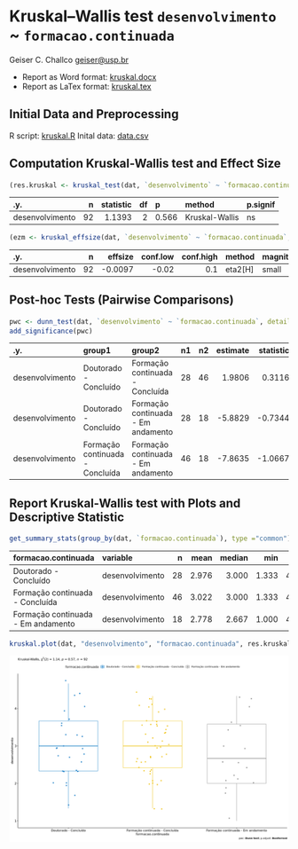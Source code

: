 Kruskal–Wallis test `desenvolvimento` ~ `formacao.continuada`
================
Geiser C. Challco <geiser@usp.br>

  - Report as Word format: [kruskal.docx](kruskal.docx)
  - Report as LaTex format: [kruskal.tex](kruskal.tex)

## Initial Data and Preprocessing

R script: [kruskal.R](kruskal.R) Inital data:
[data.csv](data.csv)

## Computation Kruskal-Wallis test and Effect Size

``` r
(res.kruskal <- kruskal_test(dat, `desenvolvimento` ~ `formacao.continuada`))
```

| .y.             |  n | statistic | df | p     | method         | p.signif |
| :-------------- | -: | --------: | -: | :---- | :------------- | :------- |
| desenvolvimento | 92 |    1.1393 |  2 | 0.566 | Kruskal-Wallis | ns       |

``` r
(ezm <- kruskal_effsize(dat, `desenvolvimento` ~ `formacao.continuada`, ci = TRUE))
```

| .y.             |  n |  effsize | conf.low | conf.high | method    | magnitude |
| :-------------- | -: | -------: | -------: | --------: | :-------- | :-------- |
| desenvolvimento | 92 | \-0.0097 |   \-0.02 |       0.1 | eta2\[H\] | small     |

## Post-hoc Tests (Pairwise Comparisons)

``` r
pwc <- dunn_test(dat, `desenvolvimento` ~ `formacao.continuada`, detailed=T, p.adjust.method = "bonferroni")
add_significance(pwc)
```

| .y.             | group1                          | group2                             | n1 | n2 | estimate | statistic | p      | method    | p.adj  | p.adj.signif |
| :-------------- | :------------------------------ | :--------------------------------- | -: | -: | -------: | --------: | :----- | :-------- | :----- | :----------- |
| desenvolvimento | Doutorado - Concluído           | Formação continuada - Concluída    | 28 | 46 |   1.9806 |    0.3116 | 0.7553 | Dunn Test | 1      | ns           |
| desenvolvimento | Doutorado - Concluído           | Formação continuada - Em andamento | 28 | 18 | \-5.8829 |  \-0.7344 | 0.4627 | Dunn Test | 1      | ns           |
| desenvolvimento | Formação continuada - Concluída | Formação continuada - Em andamento | 46 | 18 | \-7.8635 |  \-1.0667 | 0.2861 | Dunn Test | 0.8584 | ns           |

## Report Kruskal-Wallis test with Plots and Descriptive Statistic

``` r
get_summary_stats(group_by(dat, `formacao.continuada`), type ="common")
```

| formacao.continuada                | variable        |  n |  mean | median |   min |   max |    sd |    se |    ci |   iqr |
| :--------------------------------- | :-------------- | -: | ----: | -----: | ----: | ----: | ----: | ----: | ----: | ----: |
| Doutorado - Concluído              | desenvolvimento | 28 | 2.976 |  3.000 | 1.333 | 4.667 | 0.856 | 0.162 | 0.332 | 1.333 |
| Formação continuada - Concluída    | desenvolvimento | 46 | 3.022 |  3.000 | 1.333 | 4.333 | 0.784 | 0.116 | 0.233 | 1.250 |
| Formação continuada - Em andamento | desenvolvimento | 18 | 2.778 |  2.667 | 1.000 | 4.333 | 0.957 | 0.225 | 0.476 | 1.583 |

``` r
kruskal.plot(dat, "desenvolvimento", "formacao.continuada", res.kruskal, pwc, c("jitter"))
```

![](kruskal_files/figure-gfm/unnamed-chunk-5-1.png)<!-- -->
